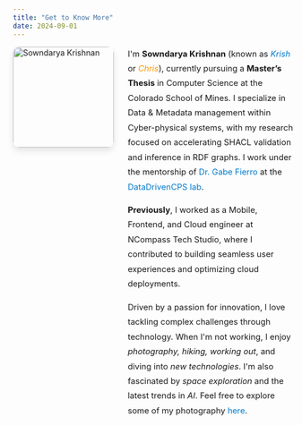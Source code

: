 ```yaml
---
title: "Get to Know More"
date: 2024-09-01
---
```


<div style="display: flex; align-items: flex-start; margin-bottom: 30px;">
    <img src="/images/p2.jpeg" alt="Sowndarya Krishnan" style="width: 180px; height: auto; border-radius: 12px; margin-right: 25px; box-shadow: 0px 6px 12px rgba(0, 0, 0, 0.1);">
    <div style="max-width: 720px;">
        <p style="font-size: 1.05em; line-height: 1.8em;  margin: 0 0 15px 0;">
            I'm <strong>Sowndarya Krishnan</strong> (known as <em><span style="color: #007acc;">Krish</span></em> or <em><span style="color: #FF9800;">Chris</span></em>), currently pursuing a <strong>Master’s Thesis</strong> in Computer Science at the Colorado School of Mines. I specialize in Data & Metadata management within Cyber-physical systems, with my research focused on accelerating SHACL validation and inference in RDF graphs. I work under the mentorship of <a href="https://gtf.fyi/" style="color: #007acc; text-decoration: none;">Dr. Gabe Fierro</a> at the <a href="https://datadrivencps.github.io/website/" style="color: #007acc; text-decoration: none;">DataDrivenCPS lab</a>.
        </p>
        <p style="font-size: 1.05em; line-height: 1.8em; margin: 0 0 15px 0;">
            <strong>Previously</strong>, I worked as a Mobile, Frontend, and Cloud engineer at NCompass Tech Studio, where I contributed to building seamless user experiences and optimizing cloud deployments.
        </p>
        <p style="font-size: 1.05em; line-height: 1.8em;  margin: 0;">
            Driven by a passion for innovation, I love tackling complex challenges through technology. When I'm not working, I enjoy <em>photography, hiking, working out</em>, and diving into <em>new technologies</em>. I'm also fascinated by <em>space exploration</em> and the latest trends in <em>AI</em>. Feel free to explore some of my photography <a href="/mylandscapes/" style="color: #007acc; text-decoration: none;">here</a>.
        </p>
    </div>
</div>

